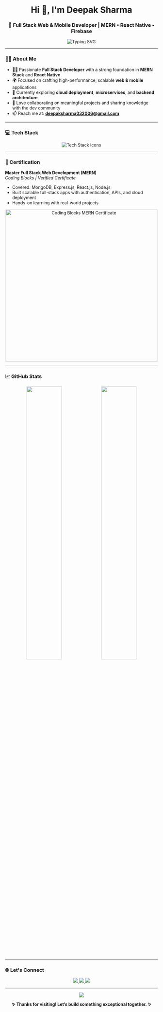 <h1 align="center">Hi 👋, I'm Deepak Sharma</h1>
<h3 align="center">🚀 Full Stack Web & Mobile Developer | MERN • React Native • Firebase</h3>

<p align="center">
  <img src="https://readme-typing-svg.demolab.com?font=Fira+Code&duration=3000&pause=500&color=00FFCC&center=true&vCenter=true&width=500&lines=Building+Modern+Web+%26+Mobile+Apps;MERN+%7C+Next.js+%7C+React+Native+%7C+Node.js;Firebase+%7C+Socket.IO+%7C+Tailwind+CSS;Let%E2%80%99s+Build+Something+Awesome+Together!" alt="Typing SVG" />
</p>

---

### 🧑‍💻 About Me

- 👨‍💻 Passionate **Full Stack Developer** with a strong foundation in **MERN Stack** and **React Native**
- 🌍 Focused on crafting high-performance, scalable **web & mobile** applications
- 🔭 Currently exploring **cloud deployment**, **microservices**, and **backend architecture**
- 🤝 Love collaborating on meaningful projects and sharing knowledge with the dev community
- 📫 Reach me at: **deepaksharma032006@gmail.com**

---

### 💻 Tech Stack

<p align="center">
  <img src="https://skillicons.dev/icons?i=react,nextjs,nodejs,express,socketio,reactnative,firebase,mongodb,mysql,ts,js,html,css,tailwind,git,github" alt="Tech Stack Icons" />
</p>

---

### 🏅 Certification

**Master Full Stack Web Development (MERN)**  
_Coding Blocks | Verified Certificate_

- Covered: MongoDB, Express.js, React.js, Node.js  
- Built scalable full-stack apps with authentication, APIs, and cloud deployment  
- Hands-on learning with real-world projects

<p align="center">
  <img src="https://github.com/deeapk032006/your-repo-name/blob/main/certificates/IMG_20250517_210406.jpg?raw=true" alt="Coding Blocks MERN Certificate" width="500"/>
</p>

---

### 📈 GitHub Stats

<p align="center">
  <img src="https://github-readme-stats.vercel.app/api?username=deeapk032006&show_icons=true&theme=react&border_radius=10" width="48%" />
  <img src="https://github-readme-streak-stats.herokuapp.com/?user=deeapk032006&theme=react&border_radius=10" width="48%" />
</p>

---

### 🌐 Let's Connect

<p align="center">
  <a href="mailto:deepaksharma032006@gmail.com">
    <img src="https://img.shields.io/badge/Gmail-EA4335?style=for-the-badge&logo=gmail&logoColor=white"/>
  </a>
  <a href="https://linkedin.com/in/deepak-sharma-610b81342" target="_blank">
    <img src="https://img.shields.io/badge/LinkedIn-0A66C2?style=for-the-badge&logo=linkedin&logoColor=white"/>
  </a>
  <a href="https://github.com/deeapk032006" target="_blank">
    <img src="https://img.shields.io/badge/GitHub-171515?style=for-the-badge&logo=github&logoColor=white"/>
  </a>
</p>

---

<p align="center">
  <img src="https://capsule-render.vercel.app/api?type=waving&color=0d1117&height=120&section=footer"/>
</p>

<p align="center"><strong>✨ Thanks for visiting! Let’s build something exceptional together. ✨</strong></p>
